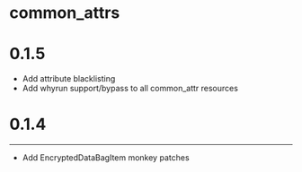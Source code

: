 common_attrs
======
# 0.1.5
* Add attribute blacklisting
* Add whyrun support/bypass to all common_attr resources

# 0.1.4
------------------
* Add EncryptedDataBagItem monkey patches

